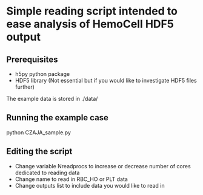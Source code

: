 Simple reading script intended to ease analysis of HemoCell HDF5 output
====================================================================

Prerequisites
-------------

- h5py python package 
- HDF5 library (Not essential but if you would like to investigate HDF5 files further)


The example data is stored in ./data/ 


Running the example case
---------------

python CZAJA_sample.py



Editing the script
---------------

- Change variable Nreadprocs to increase or decrease number of cores dedicated to reading data
- Change name to read in RBC_HO or PLT data
- Change outputs list to include data you would like to read in

